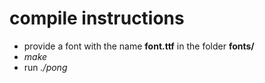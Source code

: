 # compile instructions
* provide a font with the name **font.ttf** in the folder **fonts/**
* *make*
* run *./pong*
